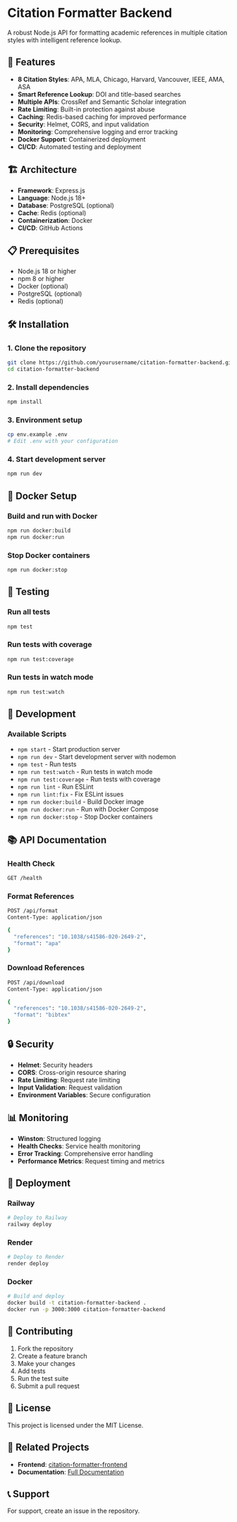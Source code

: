 # Citation Formatter Backend

A robust Node.js API for formatting academic references in multiple citation styles with intelligent reference lookup.

## 🚀 Features

- **8 Citation Styles**: APA, MLA, Chicago, Harvard, Vancouver, IEEE, AMA, ASA
- **Smart Reference Lookup**: DOI and title-based searches
- **Multiple APIs**: CrossRef and Semantic Scholar integration
- **Rate Limiting**: Built-in protection against abuse
- **Caching**: Redis-based caching for improved performance
- **Security**: Helmet, CORS, and input validation
- **Monitoring**: Comprehensive logging and error tracking
- **Docker Support**: Containerized deployment
- **CI/CD**: Automated testing and deployment

## 🏗️ Architecture

- **Framework**: Express.js
- **Language**: Node.js 18+
- **Database**: PostgreSQL (optional)
- **Cache**: Redis (optional)
- **Containerization**: Docker
- **CI/CD**: GitHub Actions

## 📋 Prerequisites

- Node.js 18 or higher
- npm 8 or higher
- Docker (optional)
- PostgreSQL (optional)
- Redis (optional)

## 🛠️ Installation

### 1. Clone the repository
```bash
git clone https://github.com/yourusername/citation-formatter-backend.git
cd citation-formatter-backend
```

### 2. Install dependencies
```bash
npm install
```

### 3. Environment setup
```bash
cp env.example .env
# Edit .env with your configuration
```

### 4. Start development server
```bash
npm run dev
```

## 🐳 Docker Setup

### Build and run with Docker
```bash
npm run docker:build
npm run docker:run
```

### Stop Docker containers
```bash
npm run docker:stop
```

## 🧪 Testing

### Run all tests
```bash
npm test
```

### Run tests with coverage
```bash
npm run test:coverage
```

### Run tests in watch mode
```bash
npm run test:watch
```

## 🔧 Development

### Available Scripts

- `npm start` - Start production server
- `npm run dev` - Start development server with nodemon
- `npm test` - Run tests
- `npm run test:watch` - Run tests in watch mode
- `npm run test:coverage` - Run tests with coverage
- `npm run lint` - Run ESLint
- `npm run lint:fix` - Fix ESLint issues
- `npm run docker:build` - Build Docker image
- `npm run docker:run` - Run with Docker Compose
- `npm run docker:stop` - Stop Docker containers

## 📚 API Documentation

### Health Check
```bash
GET /health
```

### Format References
```bash
POST /api/format
Content-Type: application/json

{
  "references": "10.1038/s41586-020-2649-2",
  "format": "apa"
}
```

### Download References
```bash
POST /api/download
Content-Type: application/json

{
  "references": "10.1038/s41586-020-2649-2",
  "format": "bibtex"
}
```

## 🔒 Security

- **Helmet**: Security headers
- **CORS**: Cross-origin resource sharing
- **Rate Limiting**: Request rate limiting
- **Input Validation**: Request validation
- **Environment Variables**: Secure configuration

## 📊 Monitoring

- **Winston**: Structured logging
- **Health Checks**: Service health monitoring
- **Error Tracking**: Comprehensive error handling
- **Performance Metrics**: Request timing and metrics

## 🚀 Deployment

### Railway
```bash
# Deploy to Railway
railway deploy
```

### Render
```bash
# Deploy to Render
render deploy
```

### Docker
```bash
# Build and deploy
docker build -t citation-formatter-backend .
docker run -p 3000:3000 citation-formatter-backend
```

## 🤝 Contributing

1. Fork the repository
2. Create a feature branch
3. Make your changes
4. Add tests
5. Run the test suite
6. Submit a pull request

## 📄 License

This project is licensed under the MIT License.

## 🔗 Related Projects

- **Frontend**: [citation-formatter-frontend](https://github.com/yourusername/citation-formatter-frontend)
- **Documentation**: [Full Documentation](https://github.com/yourusername/citation-formatter)

## 📞 Support

For support, create an issue in the repository.
